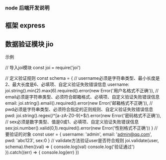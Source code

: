 ### node 后端开发说明
 ##  框架 express 
 
 
 
 ##  数据验证模块 jio  
 示例
 
 // 导入joi模块
const joi = require('joi')

// 定义验证规则
const schema = {
  // username必须是字符串类型、最小长度是2、最大长度是6、必填项、自定义验证失败错误信息
  username: joi.string().min(2).max(6).required().error(new Error('用户名格式不正确')),
  // email必须是字符串类型、必须符合邮箱格式、必填项、自定义验证失败错误信息
  email: joi.string().email().required().error(new Error('邮箱格式不正确')),
  // pwd必须是字符串类型、必须符合指定的正则规则、自定义验证失败错误信息
  pwd: joi.string().regex(/^[a-zA-Z0-9]+$/).error(new Error('密码格式不正确')),
  // sex必须是数字类型、值是0或1、必填项、自定义验证失败错误信息
  sex:joi.number().valid(0,1).required().error(new Error('性别格式不正确'))
}
// 要验证的对象
const user = {
  username: 'admin',
  email: 'admin@qq.com',
  pwd: 'abc123',
  sex:0
}
// validate方法验证user是否符合规则
joi.validate(user, schema).then((val) => {
  console.log(val)
  console.log('验证通过')
}).catch((err) => {
  console.log(err)
})
